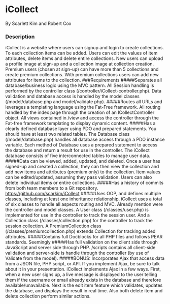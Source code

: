 # iCollect
By Scarlett Kim and Robert Cox
### Description
iCollect is a website where users can signup and login to create collections. 
To each collection items can be added. Users can edit the values of item 
attributes, delete items and delete entire collections. New users can upload
a profile image at sign-up and a collection image at collection creation. 
Premium users (chosen at sign-up) can have more than 5 collections and create 
premium collections. With premium collections users can add new attributes for 
items to the collection.
###Requirements
#####Separates all database/business logic using the MVC pattern.
All Session handling is performed by the controller class 
(/controller/iCollect-controller.php). Data validation and 
database access is handled by the model classes (/model/database.php and 
model/validate php). 
#####Routes all URLs and leverages a templating language using the Fat-Free framework.
All routing handled by the index page through the creation of an 
ICollectController object. All views contained in /view and access the
controller through the Fat-free framework templating to display dynamic content.
#####Has a clearly defined database layer using PDO and prepared statements. You should have at least two related tables.
The Database class (/model/database.php) handles all database access through
a PDO instance variable. Each method of Database uses a prepared statement to 
access the database and return a result for use in the controller. The iCollect
database consists of five interconnected tables to manage user data.
#####Data can be viewed, added, updated, and deleted.
Once a user has signed-up and created a collection, they can then view the 
collection and add new items and attributes (premium only) to the collection. 
Item values can be edited/updated, assuming they pass validation. Users can also
delete individual items or entire collections.
#####Has a history of commits from both team members to a Git repository.
https://github.com/scarkim/iCollect
#####Uses OOP, and defines multiple classes, including at least one inheritance relationship.
iCollect uses a total of six classes to handle all aspects routing and MVC. 
Already mention were the controller and model classes. A User class 
(/classes/user.php) is implemented for use in the controller to track the 
session user. And a Collection class (/classes/collection.php) for the 
controller to track the session collection. A PremiumCollection class 
(/classes/premiumcollection.php) extends Collection for tracking added 
attributes.
#####Contains full Docblocks for all PHP files and follows PEAR standards.
Seemingly
#####Has full validation on the client side through JavaScript and server side through PHP.
/scripts contains all client-side validation and server-side is handle through 
the controller (by use of Validate from the model).
#####BONUS:  Incorporates Ajax that access data from a JSON file, PHP script, or API. If you implement Ajax, be sure to talk about it in your presentation.
iCollect implements Ajax in a few ways. First, when a new user signs up, a live
message is displayed to the user telling them if the username or email already 
exists in the database and therefore available/unavailable. Next is the edit 
item feature which validates, updates the database, and displays the result 
in real time. Also both delete item and delete collection perform similar 
actions.
